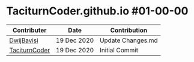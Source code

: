 # TaciturnCoder.github.io #01-00-00

| Contributer | Date | Contribution |
|---|---|---|
| [DwijBavisi][USER_DwijBavisi] | 19 Dec 2020 | Update Changes.md |
| [TaciturnCoder][USER_TaciturnCoder] | 19 Dec 2020 | Initial Commit |

[USER_TaciturnCoder]: https://github.com/taciturnCoder
[USER_DwijBavisi]: https://github.com/DwijBavisi
